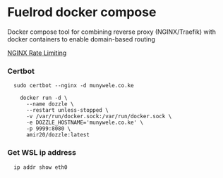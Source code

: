 
# Fuelrod docker compose

Docker compose tool for combining reverse proxy (NGINX/Traefik) with docker containers to enable domain-based routing

[NGINX Rate Limiting](https://www.nginx.com/blog/rate-limiting-nginx/#:~:text=Rate%20%E2%80%93%20Sets%20the%20maximum%20request,1%20request%20every%20100%20milliseconds)

### Certbot 

```shell
  sudo certbot --nginx -d munywele.co.ke
```


```shell
    docker run -d \
      --name dozzle \
      --restart unless-stopped \
      -v /var/run/docker.sock:/var/run/docker.sock \
      -e DOZZLE_HOSTNAME='munywele.co.ke' \
      -p 9999:8080 \
      amir20/dozzle:latest
```

### Get WSL ip address

```shell
  ip addr show eth0
```